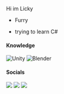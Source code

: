 Hi im Licky

+ Furry

+ trying to learn C#

#### Knowledge
![Unity](https://img.shields.io/badge/unity-%23000000.svg?style=for-the-badge&logo=unity&logoColor=white) 
![Blender](https://img.shields.io/badge/blender-%23F5792A.svg?style=for-the-badge&logo=blender&logoColor=white) 

#### Socials
<a href="https://www.youtube.com/@_Licky/videos">
  <img src="https://img.shields.io/badge/YouTube-%23FF0000.svg?style=for-the-badge&logo=YouTube&logoColor=white"></a>
<a href="https://discord.gg/udp6twDe29">
  <img src="https://img.shields.io/badge/Discord-%235865F2.svg?style=for-the-badge&logo=discord&logoColor=white"></a>
<a href="https://github.com/Lickyyy/">
  <img src="https://img.shields.io/badge/github-%23121011.svg?style=for-the-badge&logo=github&logoColor=white"></a>
  


